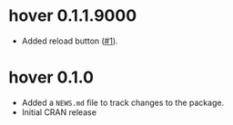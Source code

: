 # hover 0.1.1.9000

* Added reload button ([#1](https://github.com/r4fun/hover/pull/1)).

# hover 0.1.0

* Added a `NEWS.md` file to track changes to the package.
* Initial CRAN release
